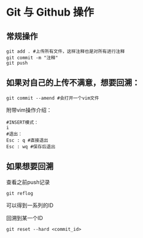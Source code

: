 # Git 与 Github 操作

## 常规操作

```
git add . #上传所有文件，这样注释也是对所有进行注释
git commit -m "注释"
git push
```

## 如果对自己的上传不满意，想要回溯：

```
git commit --amend #会打开一个vim文件
```

附带vim操作介绍：

```
#INSERT模式：
i
#退出：
Esc : q #直接退出
Esc : wq #保存后退出
```

## 如果想要回溯

查看之前push记录

```
git reflog
```

可以得到一系列的ID

回溯到某一个ID

```
git reset --hard <commit_id>
```
